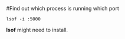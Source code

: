 #Find out which process is running which port

```
lsof -i :5000
```

**lsof** might need to install.
